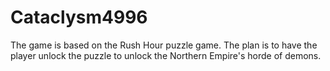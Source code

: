 # Cataclysm4996
The game is based on the Rush Hour puzzle game. 
The plan is to have the player unlock the puzzle to unlock the Northern Empire's horde of demons. 
